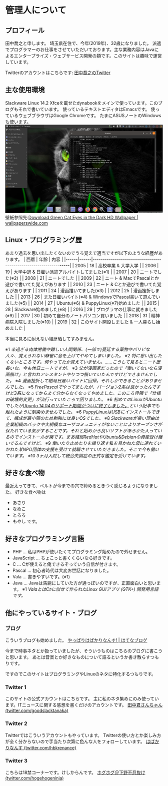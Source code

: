 # 管理人について
## プロフィール
田中喬之と申します。
埼玉県在住で、今年(2019年)、32歳になりました。
派遣でプログラマーのお仕事をさせていただいております。主な業務内容はJavaによるエンタープライズ・ウェブサービス開発の類です。このサイトは趣味で運営しています。

Twitterのアカウントはこちらです: [田中喬之のTwitter](https://twitter.com/goodslacktanaka)

## 主な使用環境
Slackware Linux 14.2 Xfceを載せたdynabookをメインで使っています。このブログもそれで書いています。
使っているテキストエディタはEmacsです。
使っているウェブブラウザはGoogle Chromeです。
たまにASUSノートのWindowsも使います。
![私が使っているSlackwareのデスクトップ](images/分類なし/my-desktop-slackware-dynabook.png)
壁紙参照先:[Download Green Cat Eyes in the Dark HD Wallpaper | wallpaperswide.com](http://wallpaperswide.com/green_cat_eyes_in_the_dark-wallpapers.html)

## Linux・プログラミング歴
あまり過去を思い出したくないのでうろ覚えで適当ですが以下のような経歴があります。
| 西暦 | 年齢 | 内容                                                             |
|------|------|------------------------------------------------------------------|
| 2005 | 18   | 高校卒業 & 大学入学                                              |
| 2006 | 19   | 大学中退 & 日雇い派遣アルバイトしてました(※1)                   |
| 2007 | 20   | ニートでした(※2)                                                |
| 2008 | 21   | ニートでした                                                     |
| 2009 | 22   | ニート & MacでPascalとか遊びで書いてた覚えがあります             |
| 2010 | 23   | ニート & Cとか遊びで書いてた覚えがあります                       |
| 2011 | 24   | 漫画描いてました(※3)                                            |
| 2012 | 25   | 漫画挫折しました                                                 |
| 2013 | 26   | また日雇いバイト(※4) & WindowsでPascal書いて遊んでいました(※5) |
| 2014 | 27   | Ubuntu(※6) & PuppyLinux(※7)始めました                          |
| 2015 | 28   | Slackware始めました(※8)                                         |
| 2016 | 29   | プログラマの仕事に就きました(※9)                                |
| 2017 | 30   | 初めて自分のノートパソコン買いました                             |
| 2018 | 31   | 精神病院入院しました(※10)                                       |
| 2019 | 32   | このサイト開設しました & 一人暮らし始めました                    |

本当に見るに耐えない経歴晒してすみません。

※1 *辛過ぎる肉体労働や難しい人間関係、(一部で)蔓延する薬物やパリピな人々、覚えられない麻雀に音を上げてやめてしまいました。*
※2 *特に思い出したくないところです。何やってたか覚えていません。……こうして見るとニート歴長いな。今も休日ニートですが。*
※3 *父が漫画家だったので「働いてないなら漫画描け」と言われアシスタントやりつつ描いていたんですけどできませんでした。*
※4 *漫画挫折して結局日雇いバイトに回帰。それしかできることがありませんでした。*
※5 *FreePascalでやってましたが、バージョン2系は良かったんですけど3系になってからよく分からなくなってやめました。このころ界隈で「仕様の破壊的変更」が流行っていたころで困りました。*
※6 *初めてのLinuxがUbuntuでしたが[Ubuntu 14.04のサポート期間がついに終了しました。](article.php?entry=itnews/2019/05_may/001)という記事でも触れたように馴染めませんでした。*
※6 *PuppyLinuxはUSBにインストールできて、構成が最小限のため勉強には良いOSでした。*
※8 *Slackwareが良い理由は企業組織のバックや大規模なユーザコミュニティがないことによりオープンさが保たれている気がすることです。それと始めから良いソフトがあらかた入っているのでインストールが楽です。まあ結局RedHatやUbuntu&Debianの資産受け継いでるんですけど。*
※9 *働いたり止めたりを繰り返す私を見かねた母に連れていかれた某NPO団体の支援を受けて就職させていただきました。そこで今も働いています。*
※10 *3ヶ月入院して統合失調症の正式な鑑定を受けています。*

## 好きな食べ物
最近太ってきて、ベルトが今までの穴で締めるときつく感じるようになりました。
好きな食べ物は
* あさり
* なめこ
* とろろ
* もやし
です。

## 好きなプログラミング言語
* PHP … 私はPHPが使いたくてプログラミング始めたので外せません。
* JavaScript … ちょこっと書くくらいなら好きです。
* C … Cが使えると俺できるぞっていう自信が付きます。
* Pascal … 初心者時代は大変お世話になりました。
* Vala … 書きやすいです。(※1)
* Java … Javaは馬鹿にしていた方が通っぽいのですが、正直面白いと思います。
※1 *ValaとはC♯に似せて作られたLinux GUIアプリ (GTK+) 開発用言語です。*

## 他にやっているサイト・ブログ
### ブログ
こういうブログも始めました。
[やっぱりはばかりなんす! | はてなブログ](https://hbkrenance.hatenablog.com/)

今まで時事ネタとか扱っていましたが、そういうものはこちらのブログに書こうと思います。
あとは音楽とか好きなものについて語るというか書き散らすつもりです。

ですのでこのサイトはプログラミングやLinuxのネタに特化するつもりです。

### Twitter 1
このサイトの公式アカウントはこちらです。
主に私のネタ集めにのみ使っています。ITニュースに関する感想を書くだけのアカウントです。
[田中君さんちゃん (twitter.com/goodslacktanaka)](https://twitter.com/goodslacktanaka)

### Twitter 2
Twitterではこういうアカウントもやっています。
Twitterの使い方とか楽しみ方が全く分からないので手当たり次第に色んな人をフォローしています。
[はばかりなんす (twitter.com/hbkrenance)](https://twitter.com/hbkrenance)

### Twitter 3
こちらは18禁コーナーです。けしからんです。
[ホグホグ＠下野不忍抜け (twitter.com/hogehogeninja)](https://twitter.com/hogehogeninja)
